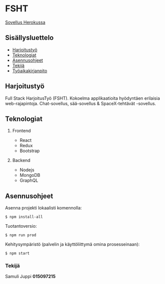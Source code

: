 # FSHT

[Sovellus Herokussa](https://fsht.herokuapp.com)

## Sisällysluettelo
* [Harjoitustyö](#harjoitustyö)
* [Teknologiat](#teknologiat)
* [Asennusohjeet](#asennusohjeet)
* [Tekijä](#tekijä)
* [Työaikakirjanpito](./tunnit.md)

## Harjoitustyö

Full Stack HarjoitusTyö (FSHT). Kokoelma applikaatioita hyödyntäen erilaisia web-rajapintoja. Chat-sovellus, sää-sovellus & SpaceX-tehtävät -sovellus.

## Teknologiat

1. Frontend
   - React
   - Redux
   - Bootstrap

2. Backend
   - Nodejs
   - MongoDB
   - GraphQL

## Asennusohjeet

Asenna projekti lokaalisti komennolla:

```
$ npm install-all
```

Tuotantoversio:

```
$ npm run prod
```

Kehitysympäristö (palvelin ja käyttöliittymä omina prosesseinaan):

```
$ npm start
```

### Tekijä

Samuli Juppi __015097215__
